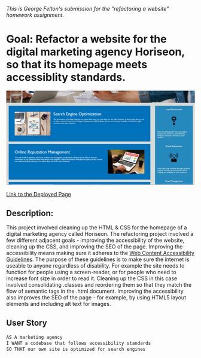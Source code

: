 *This is George Felton's submission for the "refactoring a website" homework assignment.*
# Goal: Refactor a website for the digital marketing agency Horiseon, so that its homepage meets accessiblity standards.

![Screenshot of part of the Horiseon Homepage.](/assets/images/horiseon-page-screenshot.jpg)

[Link to the Deployed Page](https://gafelton.github.io/refactor-homework-1/
)

## Description:
This project involved cleaning up the HTML & CSS for the homepage of a digital marketing agency called Horiseon. The refactoring project involved a few different adjacent goals - improving the accessibility of the website, cleaning up the CSS, and improving the SEO of the page.
Improving the accessibility means making sure it adheres to the [Web Content Accessibility Guidelines](https://www.w3.org/WAI/standards-guidelines/wcag/). The purpose of these guidelines is to make sure the internet is useable to anyone regardless of disability. For example the site needs to function for people using a screen-reader, or for people who need to increase font size in order to read it.
Cleaning up the CSS in this case involved consolidating .classes and reordering them so that they match the flow of semantic tags in the .html document.
Improving the accessibility also improves the SEO of the page - for example, by using HTML5 layout elements and including alt text for images.

## User Story

```
AS A marketing agency
I WANT a codebase that follows accessibility standards
SO THAT our own site is optimized for search engines
```

